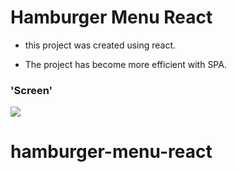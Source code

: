 # Hamburger Menu React

- this project was created using react.

- The project has become more efficient with SPA.

### 'Screen'

![](hamburger.gif)
# hamburger-menu-react
